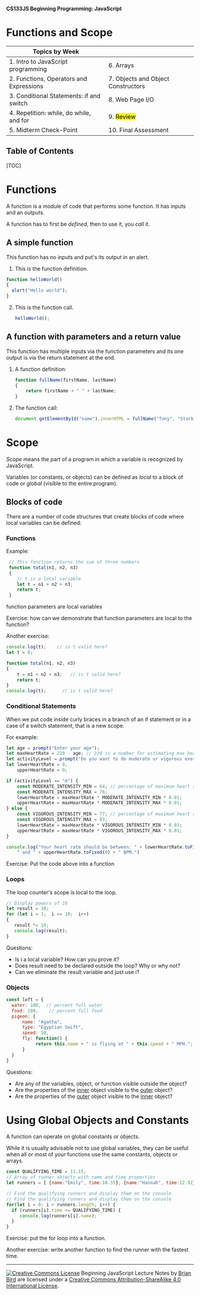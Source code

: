 **CS133JS Beginning Programming: JavaScript**

<h1>Functions and Scope</h1>


| Topics by Week                           |                                    |
| ---------------------------------------- | ---------------------------------- |
| 1. Intro to JavaScript programming       | 6. Arrays                          |
| 2. Functions, Operators and Expressions  | 7. Objects and Object Constructors |
| 3. Conditional Statements: if and switch | 8. Web Page I/O                    |
| 4. Repetition: while, do while, and for  | 9. <mark>Review</mark>             |
| 5. Midterm Check-Point                   | 10. Final Assessment               |


<h2>Table of Contents</h2>

[TOC]

# Functions

A function is a module of code that performs some function. It has inputs and an outputs. 

A function has to first be *defined*, then to use it, you *call* it.

## A simple function

This function has no inputs and put's its output in an alert. 

1. This is the function definition. 

```javascript
function helloWorld()
{
  alert("Hello world");
}
```

2. This is the function call. 

   ```javascript
   helloWorld();
   ```

## A function with parameters and a return value

This function has multiple inputs via the function parameters and its one output is via the return statement at the end.

1. A function definition:

   ```javascript
   function fullName(firstName, lastName)
   {
       return firstName + " " + lastName;
   }
   ```

2. The function call:

   ```javascript
   document.getElementById("name").innerHTML = fullName("Tony", "Stark");
   ```



# Scope

*Scope* means the part of a program in which a variable is recognized by JavaScript. 

Variables (or constants, or objects) can be defined as *local* to a block of code or *global* (visible to the entire program).

## Blocks of code

There are a number of code structures that create blocks of code where local variables can be defined:

### Functions

Example:

```javascript
 // This function returns the sum of three numbers
 function total(n1, n2, n3)
 {
    // t is a local variable
    let t = n1 + n2 + n3;
    return t;
 }
```

function parameters are local variables

Exercise: how can we demonstrate that function parameters are local to the function?

Another exercise: 

```javascript
console.log(t);    // is t valid here?
let t = 0;

function total(n1, n2, n3)
{
    t = n1 + n2 + n3;   // is t valid here?
    return t;
}
console.log(t);      // is t valid here?
```



### Conditional Statements

When we put code inside curly braces in a branch of an if statement or in a case of a switch statement, that is a new scope.

For example:

```javascript
let age = prompt("Enter your age");
let maxHeartRate = 220 - age; // 220 is a number for estimating max heart rate
let activityLevel = prompt("Do you want to do moderate or vigorous exercise? (m or v)");
let lowerHeartRate = 0,
    upperHeartRate = 0;

if (activityLevel == "m") {
    const MODERATE_INTENSITY_MIN = 64; // percentage of maximum heart rate
    const MODERATE_INTENSITY_MAX = 76;
    lowerHeartRate = maxHeartRate * MODERATE_INTENSITY_MIN * 0.01;
    upperHeartRate = maxHeartRate * MODERATE_INTENSITY_MAX * 0.01;
} else {
    const VIGOROUS_INTENSITY_MIN = 77; // percentage of maximum heart rate
    const VIGOROUS_INTENSITY_MAX = 93;
    lowerHeartRate = maxHeartRate * VIGOROUS_INTENSITY_MIN * 0.01;
    upperHeartRate = maxHeartRate * VIGOROUS_INTENSITY_MAX * 0.01;
}

console.log("Your heart rate should be between: " + lowerHeartRate.toFixed(0) +
    " and " + upperHeartRate.toFixed(0) + " BPM.")

```

Exercise: Put the code above into a function

### Loops

The loop counter's scope is local to the loop.

```javascript
// Display powers of 10
let result = 10;
for (let i = 1;  i <= 10;  i++) 
{            
   result *= 10;       
   console.log(result);
}
```

Questions:

- Is i a local variable? How can you prove it? 
- Does result need to be declared outside the loop? Why or why not?
- Can we eliminate the result variable and just use i?

### Objects



```javascript
const loft = {
  water: 100,  // percent full water
  food: 100,    // percent full food
  pigeon: {
      name: "Agatha", 
      type: "Egyptian Swift", 
      speed: 50,
      fly: function() {
           return this.name + " is flying at " + this.speed + " MPH.";
      }
  }
}
```

Questions:

- Are any of the variables, object, or function visible outside the object?
- Are the properties of the <u>inner</u> object visible to the <u>outer</u> object?
- Are the properties of the <u>outer</u> object visible to the <u>inner</u> object?





# Using Global Objects and Constants

A function can operate on global constants or objects.

While it is usually advisable not to use global variables, they can be useful when all or most of your functions use the same constants, objects or arrays.



```javascript
const QUALIFYING_TIME = 11.15;
// Array of runner objects with name and time properties
let runners = [ {name:"Emily", time:10.35}, {name:"Hannah", time:12.92}, {name:"Madison", time:9.87}, {name:"Ashley", time:11.16}, {name:"Sarah", time:12.01},{name:"Alexis", time:11.15}];  

// Find the qualifying runners and display them on the console
// Find the qualifying runners and display them on the console
for(let i = 0; i < runners.length; i++) {
  if (runners[i].time <= QUALIFYING_TIME) {
     console.log(runners[i].name);
  }
}
```

Exercise: put the for loop into a function.

Another exercise: write another function to find the runner with the fastest time.



------

[![Creative Commons License](https://i.creativecommons.org/l/by-sa/4.0/88x31.png)](http://creativecommons.org/licenses/by-sa/4.0/) Beginning JavaScript Lecture Notes by [Brian Bird](https://profbird.online) are licensed under a [Creative Commons Attribution-ShareAlike 4.0 International License](http://creativecommons.org/licenses/by-sa/4.0/). 